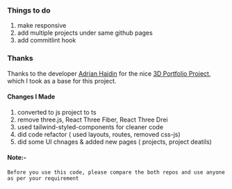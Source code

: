 ### Things to do

1. make responsive
2. add multiple projects under same github pages
3. add commitlint hook



### Thanks
Thanks to the developer [Adrian Hajdin](https://github.com/adrianhajdin) for the nice [3D Portfolio Project](https://github.com/adrianhajdin/project_3D_developer_portfolio/tree/main), which I took as a base for this project.

#### Changes I Made
1. converted to js project to ts
2. remove three.js, React Three Fiber, React Three Drei
3. used tailwind-styled-components for cleaner code
4. did code refactor ( used layouts, routes, removed css-js)
5. did some UI chnages & added new pages ( projects, project deatils)

#### Note:-
```Before you use this code, please compare the both repos and use anyone as per your requirement ```





